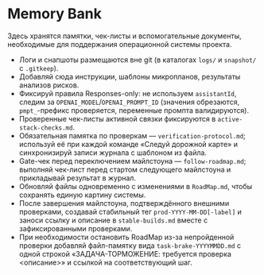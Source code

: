 # Memory Bank

Здесь хранятся памятки, чек-листы и вспомогательные документы, необходимые для поддержания операционной системы проекта.

- Логи и снапшоты размещаются вне git (в каталогах `logs/` и `snapshot/` с `.gitkeep`).
- Добавляй сюда инструкции, шаблоны микропланов, результаты анализов рисков.
- Фиксируй правила Responses-only: не используем `assistantId`, следим за `OPENAI_MODEL`/`OPENAI_PROMPT_ID` (значения обрезаются, `pmpt_`-префикс проверяется, переменные промпта валидируются).
- Проверенные чек-листы активной связки фиксируются в `active-stack-checks.md`.
- Обязательная памятка по проверкам — `verification-protocol.md`; используй её при каждой команде «Следуй дорожной карте» и синхронизируй записи журнала с шаблоном из файла.
- Gate-чек перед переключением майлстоуна — `follow-roadmap.md`; выполняй чек-лист перед стартом следующего майлстоуна и прикладывай результат в журнал.
- Обновляй файлы одновременно с изменениями в `RoadMap.md`, чтобы сохранять единую картину системы.
- После завершения майлстоуна, подтверждённого внешними проверками, создавай стабильный тег `prod-YYYY-MM-DD[-label]` и заноси ссылку и описание в `stable-builds.md` вместе с зафиксированными проверками.
- При необходимости остановить RoadMap из-за непройденной проверки добавляй файл-памятку вида `task-brake-YYYYMMDD.md` с одной строкой «ЗАДАЧА-ТОРМОЖЕНИЕ: требуется проверка <описание>» и ссылкой на соответствующий шаг.
